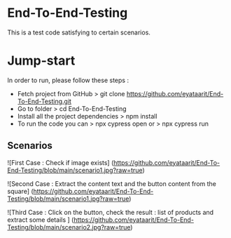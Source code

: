 # End-To-End-Testing
This is a test code satisfying to certain scenarios. 

# Jump-start
In order to run, please follow these steps :
- Fetch project from GitHub > git clone https://github.com/eyataarit/End-To-End-Testing.git
- Go to folder > cd End-To-End-Testing
- Install all the project dependencies > npm install 
- To run the code you can > npx cypress open or > npx cypress run 

## Scenarios 
![First Case : Check if image exists]
(https://github.com/eyataarit/End-To-End-Testing/blob/main/scenario1.jpg?raw=true)

![Second Case : Extract the content text and the button content from the square]
(https://github.com/eyataarit/End-To-End-Testing/blob/main/scenario1.jpg?raw=true)

![Third Case : Click on the button, check the result : list of products and extract some details ]
(https://github.com/eyataarit/End-To-End-Testing/blob/main/scenario2.jpg?raw=true)

